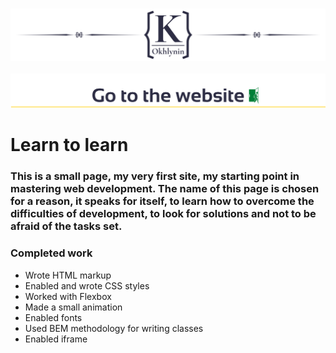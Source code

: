    ![Header](https://github.com/KonstantinOkhlynin/KonstantinOkhlynin/blob/main/assets/Logo.svg)
   [![Header](https://github.com/KonstantinOkhlynin/KonstantinOkhlynin/blob/main/assets/GoToTheWebsiteEng.svg)](https://konstantinokhlynin.github.io/LearnToLearn)
# Learn to learn
### This is a small page, my very first site, my starting point in mastering web development. The name of this page is chosen for a reason, it speaks for itself, to learn how to overcome the difficulties of development, to look for solutions and not to be afraid of the tasks set.
### Completed work
- Wrote HTML markup
- Enabled and wrote CSS styles
- Worked with Flexbox
- Made a small animation 
- Enabled fonts
- Used BEM methodology for writing classes
- Enabled iframe